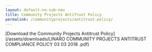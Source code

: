 ```yaml
---
layout: default-no-sub-nav
title: Community Projects AntiTrust Policy
permalink: /communityprojects/antitrust-policy/
---
```

[Download the Community Projects Antitrust Policy](/assets/downloads/LINARO COMMUNITY PROJECTS ANTITRUST COMPLIANCE POLICY 03 03 2018 .pdf)

